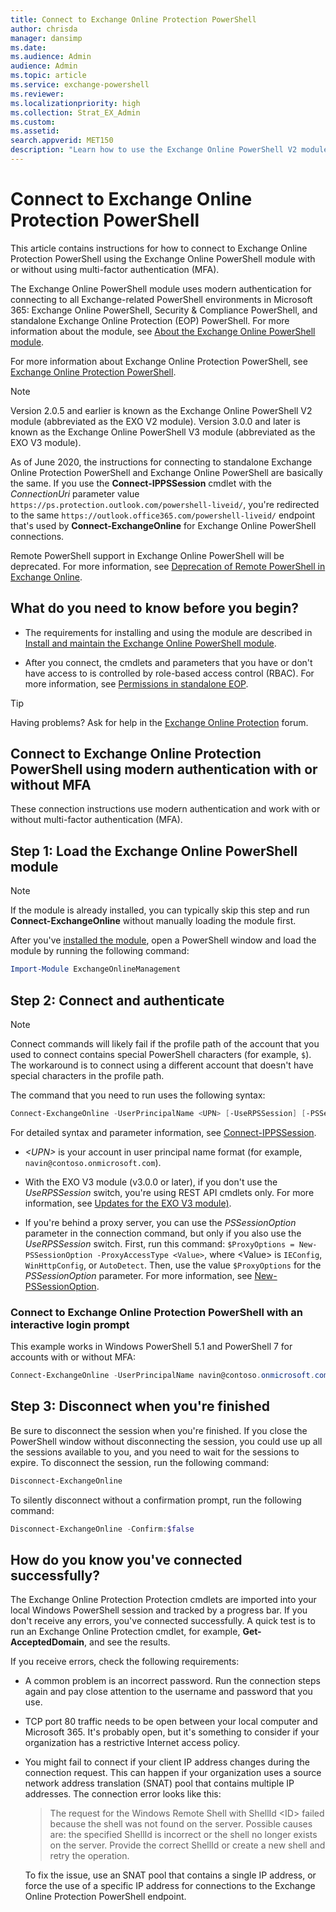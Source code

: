```yaml
---
title: Connect to Exchange Online Protection PowerShell
author: chrisda
manager: dansimp
ms.date:
ms.audience: Admin
audience: Admin
ms.topic: article
ms.service: exchange-powershell
ms.reviewer:
ms.localizationpriority: high
ms.collection: Strat_EX_Admin
ms.custom:
ms.assetid:
search.appverid: MET150
description: "Learn how to use the Exchange Online PowerShell V2 module or V3 module to connect to standalone Exchange Online Protection PowerShell with modern authentication and/or multi-factor authentication (MFA)."
---
```


# Connect to Exchange Online Protection PowerShell

This article contains instructions for how to connect to Exchange Online Protection PowerShell using the Exchange Online PowerShell module with or without using multi-factor authentication (MFA).

The Exchange Online PowerShell module uses modern authentication for connecting to all Exchange-related PowerShell environments in Microsoft 365: Exchange Online PowerShell, Security & Compliance PowerShell, and standalone Exchange Online Protection (EOP) PowerShell. For more information about the module, see [About the Exchange Online PowerShell module](exchange-online-powershell-v2.md).

For more information about Exchange Online Protection PowerShell, see [Exchange Online Protection PowerShell](exchange-online-protection-powershell.md).

> [!NOTE]
> Version 2.0.5 and earlier is known as the Exchange Online PowerShell V2 module (abbreviated as the EXO V2 module). Version 3.0.0 and later is known as the Exchange Online PowerShell V3 module (abbreviated as the EXO V3 module).
>
> As of June 2020, the instructions for connecting to standalone Exchange Online Protection PowerShell and Exchange Online PowerShell are basically the same. If you use the **Connect-IPPSSession** cmdlet with the _ConnectionUri_ parameter value `https://ps.protection.outlook.com/powershell-liveid/`, you're redirected to the same `https://outlook.office365.com/powershell-liveid/` endpoint that's used by **Connect-ExchangeOnline** for Exchange Online PowerShell connections.
>
> Remote PowerShell support in Exchange Online PowerShell will be deprecated. For more information, see [Deprecation of Remote PowerShell in Exchange Online](https://techcommunity.microsoft.com/t5/exchange-team-blog/deprecation-of-remote-powershell-in-exchange-online-re-enabling/ba-p/3779692).

## What do you need to know before you begin?

- The requirements for installing and using the module are described in [Install and maintain the Exchange Online PowerShell module](exchange-online-powershell-v2.md#install-and-maintain-the-exchange-online-powershell-module).

- After you connect, the cmdlets and parameters that you have or don't have access to is controlled by role-based access control (RBAC). For more information, see [Permissions in standalone EOP](/exchange/standalone-eop/manage-admin-role-group-permissions-in-eop).

> [!TIP]
> Having problems? Ask for help in the [Exchange Online Protection](https://go.microsoft.com/fwlink/p/?linkId=285351) forum.

## Connect to Exchange Online Protection PowerShell using modern authentication with or without MFA

These connection instructions use modern authentication and work with or without multi-factor authentication (MFA).

## Step 1: Load the Exchange Online PowerShell module

> [!NOTE]
> If the module is already installed, you can typically skip this step and run **Connect-ExchangeOnline** without manually loading the module first.

After you've [installed the module](exchange-online-powershell-v2.md#install-and-maintain-the-exchange-online-powershell-module), open a PowerShell window and load the module by running the following command:

```powershell
Import-Module ExchangeOnlineManagement
```

## Step 2: Connect and authenticate

> [!NOTE]
> Connect commands will likely fail if the profile path of the account that you used to connect contains special PowerShell characters (for example, `$`). The workaround is to connect using a different account that doesn't have special characters in the profile path.

The command that you need to run uses the following syntax:

```powershell
Connect-ExchangeOnline -UserPrincipalName <UPN> [-UseRPSSession] [-PSSessionOption $ProxyOptions] [-ShowBanner:$false]
```

For detailed syntax and parameter information, see [Connect-IPPSSession](/powershell/module/exchange/connect-ippssession).

- _\<UPN\>_ is your account in user principal name format (for example, `navin@contoso.onmicrosoft.com`).

- With the EXO V3 module (v3.0.0 or later), if you don't use the _UseRPSSession_ switch, you're using REST API cmdlets only. For more information, see [Updates for the EXO V3 module)](exchange-online-powershell-v2.md#updates-for-the-exo-v3-module).

- If you're behind a proxy server, you can use the _PSSessionOption_ parameter in the connection command, but only if you also use the _UseRPSSession_ switch. First, run this command: `$ProxyOptions = New-PSSessionOption -ProxyAccessType <Value>`, where \<Value\> is `IEConfig`, `WinHttpConfig`, or `AutoDetect`. Then, use the value `$ProxyOptions` for the _PSSessionOption_ parameter. For more information, see [New-PSSessionOption](/powershell/module/microsoft.powershell.core/new-pssessionoption).

### Connect to Exchange Online Protection PowerShell with an interactive login prompt

This example works in Windows PowerShell 5.1 and PowerShell 7 for accounts with or without MFA:

```powershell
Connect-ExchangeOnline -UserPrincipalName navin@contoso.onmicrosoft.com
```

## Step 3: Disconnect when you're finished

Be sure to disconnect the session when you're finished. If you close the PowerShell window without disconnecting the session, you could use up all the sessions available to you, and you need to wait for the sessions to expire. To disconnect the session, run the following command:

```powershell
Disconnect-ExchangeOnline
```

To silently disconnect without a confirmation prompt, run the following command:

```powershell
Disconnect-ExchangeOnline -Confirm:$false
```

## How do you know you've connected successfully?

The Exchange Online Protection Protection cmdlets are imported into your local Windows PowerShell session and tracked by a progress bar. If you don't receive any errors, you've connected successfully. A quick test is to run an Exchange Online Protection cmdlet, for example, **Get-AcceptedDomain**, and see the results.

If you receive errors, check the following requirements:

- A common problem is an incorrect password. Run the connection steps again and pay close attention to the username and password that you use.

- TCP port 80 traffic needs to be open between your local computer and Microsoft 365. It's probably open, but it's something to consider if your organization has a restrictive Internet access policy.

- You might fail to connect if your client IP address changes during the connection request. This can happen if your organization uses a source network address translation (SNAT) pool that contains multiple IP addresses. The connection error looks like this:

  > The request for the Windows Remote Shell with ShellId \<ID\> failed because the shell was not found on the server. Possible causes are: the specified ShellId is incorrect or the shell no longer exists on the server. Provide the correct ShellId or create a new shell and retry the operation.

  To fix the issue, use an SNAT pool that contains a single IP address, or force the use of a specific IP address for connections to the Exchange Online Protection PowerShell endpoint.

